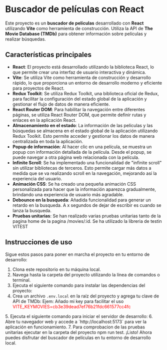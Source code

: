 # Buscador de películas con React

Este proyecto es un **buscador de películas** desarrollado con **React** utilizando **Vite** como herramienta de construcción. Utiliza la API de **The Movie Database (TMDb)** para obtener información sobre películas y realizar búsquedas.

## Características principales

- **React**: El proyecto está desarrollado utilizando la biblioteca React, lo que permite crear una interfaz de usuario interactiva y dinámica.
- **Vite**: Se utiliza Vite como herramienta de construcción y desarrollo rápido, lo que proporciona un entorno de desarrollo moderno y eficiente para proyectos de React.
- **Redux Toolkit**: Se utiliza Redux Toolkit, una biblioteca oficial de Redux, para facilitar la configuración del estado global de la aplicación y gestionar el flujo de datos de manera eficiente.
- **React Router DOM**: Para habilitar la navegación entre diferentes páginas, se utiliza React Router DOM, que permite definir rutas y enlaces en la aplicación React.
- **Almacenamiento en el estado**: La información de las películas y las búsquedas se almacena en el estado global de la aplicación utilizando Redux Toolkit. Esto permite acceder y gestionar los datos de manera centralizada en toda la aplicación.
- **Popup de información**: Al hacer clic en una película, se muestra un popup con información detallada de la película. Desde el popup, se puede navegar a otra página web relacionada con la película.
- **Infinite Scroll**: Se ha implementado una funcionalidad de "infinite scroll" sin utilizar bibliotecas de terceros. Esto permite cargar más datos a medida que se va realizando scroll en la navegación, mejorando así la experiencia del usuario.
- **Animación CSS**: Se ha creado una pequeña animación CSS personalizada para hacer que la información aparezca gradualmente, brindando una experiencia de usuario más agradable.
- **Debounce en la busqueda**: Añadida funcionalidad para generar un retardo en la busqueda. A x segundos de dejar de escribir es cuando se lanza la busqueda.
- **Pruebas unitarias**: Se han realizado varias pruebas unitarias tanto de la pagina home de la pagina /movies/:id. Se ha utilizado la libreria de testin VITEST 
## Instrucciones de uso

Sigue estos pasos para poner en marcha el proyecto en tu entorno de desarrollo:

1. Clona este repositorio en tu máquina local.
2. Navega hasta la carpeta del proyecto utilizando la línea de comandos o terminal.
3. Ejecuta el siguiente comando para instalar las dependencias del proyecto:
4. Crea un archivo `.env.local` en la raíz del proyecto y agrega tu clave de API de TMDb: Ejem: 
    Añado mi key para facilitar el uso <span style="background-color:white; color:red;">VITE_KEYMOVIES=cb3e39dead7ef76b21fdc661577cc4fc</span>
</div>
5. Ejecuta el siguiente comando para iniciar el servidor de desarrollo:
6. Abre tu navegador web y accede a `http://localhost:5173` para ver la aplicación en funcionamiento.
7. Para comprobacion de las pruebas unitarias ejecutar en la carpeta del proyecto npm run test. 
¡Listo! Ahora puedes disfrutar del buscador de películas en tu entorno de desarrollo local.
